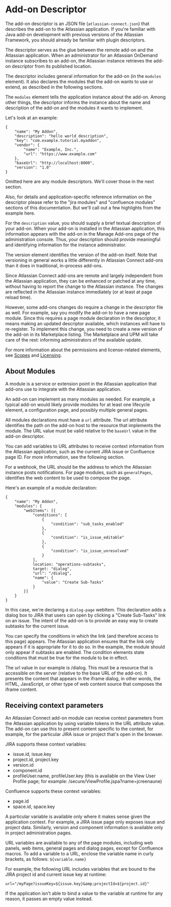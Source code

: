# Add-on Descriptor
The add-on descriptor is an JSON file (`atlassian-connect.json`) that describes the add-on to the Atlassian application.
If you're familiar with Java add-on development with previous versions of the Atlassian Framework, you should already be familiar with plugin descriptors.

The descriptor serves as the glue between the remote add-on and the Atlassian application. When an administrator for an Atlassian OnDemand instance subscribes to an add-on, the Atlassian instance retrieves the add-on descriptor from its published location. 

The descriptor includes general information for the add-on (in the `modules` element). It also declares the modules that the add-on wants to use or extend, as described in the following sections.

The `modules` element tells the application instance about the add-on. Among other things, the descriptor informs the instance about the name and description of the add-on and the modules it wants to implement.

Let's look at an example:

```
{
    "name": "My Addon",
    "description": "hello world description",
    "key": "com.example.tutorial.myaddon",
    "vendor": {
        "name": "Example, Inc.",
        "url": "https://www.example.com"
    },
    "baseUrl": "http://localhost:8000",
    "version": "1.0"
}
```
Omitted here are any module descriptors. We'll cover those in the next section.

Also, for details and application-specific reference information on the descriptor please refer to the "jira modules" and "confluence modules" sections of this documentation. But we'll call out a few highlights from the example here.

For the `description` value, you should supply a brief textual description of your add-on. When your add-on is installed in the Atlassian application, this information appears with the add-on in the Manage Add-ons page of the administration console. Thus, your description should provide meaningful and identifying information for the instance administrator. 

The version element identifies the version of the add-on itself. Note that versioning in general works a little differently in Atlassian Connect add-ons than it does in traditional, in-process add-ons.

Since Atlassian Connect add-ons are remote and largely independent from the Atlassian application, they can be enhanced or patched at any time, without having to report the change to the Atlassian instance. The changes are reflected in the Atlassian instance immediately (or at least at page reload time).

However, some add-ons changes do require a change in the descriptor file as well. For example, say you modify the add-on to have a new page module. Since this requires a page module declaration in the descriptor, it means making an updated descriptor available, which instances will have to re-register. To implement this change, you need to create a new version of the add-on in its Marketplace listing. The Marketplace and UPM will take care of the rest: informing administrators of the available update.

For more information about the permissions and license-related elements, see [Scopes](scopes.html) and [Licensing](https://developer.atlassian.com/display/AC/Licensing).


## About Modules
A module is a service or extension point in the Atlassian application that add-ons use to integrate with the Atlassian application. 

An add-on can implement as many modules as needed. For example, a typical add-on would likely provide modules for at least one lifecycle element, a configuration page, and possibly multiple general pages.

All modules declarations must have a `url` attribute. The url attribute identifies the path on the add-on host to the resource that implements the module. The URL value must be valid relative to the `baseUrl` value in the add-on descriptor. 

<div class="aui-message warning shadowed information-macro">
    You can add variables to URL attributes to receive context information from the Atlassian application, such as the current JIRA issue or Confluence page ID. For more information, see the following section.
</div>

For a webhook, the URL should be the address to which the Atlassian instance posts notifications. For page modules, such as `generalPages`, identifies the web content to be used to compose the page.

Here's an example of a module declaration:
```
{
    "name": "My Addon",
    "modules": {
        "webItems": [{
            "conditions": [
                {
                    "condition": "sub_tasks_enabled"
                },
                {
                    "condition": "is_issue_editable"
                },
                {
                    "condition": "is_issue_unresolved"
                }
            ],
            location: "operations-subtasks",
            target: "dialog",
            "url": "/dialog",
            "name": {
                "value": "Create Sub-Tasks"
            }
        }]
    }
}
```
In this case, we're declaring a `dialog-page` webItem. This declaration adds a dialog box to JIRA that users can open by clicking a "Create Sub-Tasks" link on an issue. The intent of the add-on is to provide an easy way to create subtasks for the current issue. 

You can specify the conditions in which the link (and therefore access to this page) appears. The Atlassian application ensures that the link only appears if it is appropriate for it to do so. In the example, the module should only appear if subtasks are enabled. The condition elements state conditions that must be true for the module to be in effect.

The url value in our example is /dialog. This must be a resource that is accessible on the server (relative to the base URL of the add-on). It presents the content that appears in the iframe dialog, in other words, the HTML, JavaScript, or other type of web content source that composes the iframe content. 

## Receiving context parameters
An Atlassian Connect add-on module can receive context parameters from the Atlassian application by using variable tokens in the URL attribute value. The add-on can use this to present content specific to the context, for example, for the particular JIRA issue or project that's open in the browser.

JIRA supports these context variables:

 * issue.id, issue.key
 * project.id, project.key
 * version.id
 * component.id
 * profileUser.name, profileUser.key (this is available on the View User Profile page; for example: /secure/ViewProfile.jspa?name=jcreenaune)

Confluence supports these context variables:

 * page.id
 * space.id, space.key

A particular variable is available only where it makes sense given the application context. For example, a JIRA issue page only exposes issue and project data. Similarly, version and component information is available only in project administration pages.

URL variables are available to any of the page modules, including web panels, web items, general pages and dialog pages, except for Confluence macros. To add a variable to a URL, enclose the variable name in curly brackets, as follows: `${variable.name}`

For example, the following URL includes variables that are bound to the JIRA project id and current issue key at runtime:
```
url="/myPage?issueKey=${issue.key}&amp;projectId=${project.id}"
```
If the application isn't able to bind a value to the variable at runtime for any reason, it passes an empty value instead.
